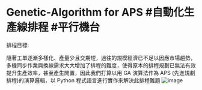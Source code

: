 # Genetic-Algorithm for APS #自動化生產線排程 #平行機台
排程目標: 

隨著工單逐漸多樣化、產量少且交期短，過往的規模經濟已不足以因應市場趨勢，多機同步作業與換線需求大大增加了排程的難度，使得原本的排程規劃已無法有效提升生產效率，甚至產生閒置，因此我們打算以用 GA 演算法作為 APS (先進規劃排程)的演算邏輯，以 Python 程式語言進行實作來解決此排程難題
![image](https://user-images.githubusercontent.com/68886395/158193978-0402b276-8bfe-423b-9c65-15ba9304b01a.png)




